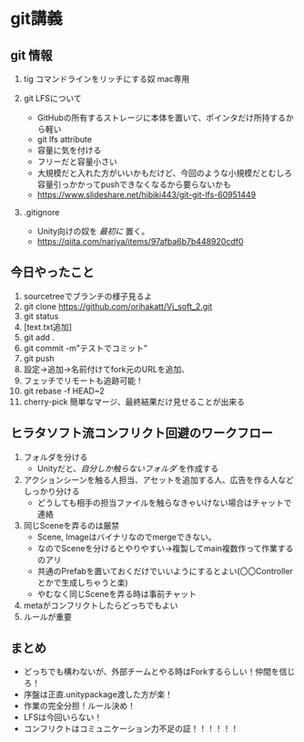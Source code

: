 ﻿# git講義
## git 情報
 1. tig コマンドラインをリッチにする奴 mac専用
 1. git LFSについて
    - GitHubの所有するストレージに本体を置いて、ポインタだけ所持するから軽い
    - git lfs attribute
    - 容量に気を付ける
    - フリーだと容量小さい
    - 大規模だと入れた方がいいかもだけど、今回のような小規模だとむしろ容量引っかかってpushできなくなるから要らないかも
    * https://www.slideshare.net/hibiki443/git-git-lfs-60951449
   
1. .gitignore
    - Unity向けの奴を _最初に_ 置く。
    - https://qiita.com/nariya/items/97afba6b7b448920cdf0

## 今日やったこと
1. sourcetreeでブランチの様子見るよ
 1. git clone https://github.com/orihakatt/Vj_soft_2.git
 1. git status
 1. [text.txt追加]
 1. git add .
 1. git commit -m"テストでコミット"
 1. git push
 1. 設定→追加→名前付けてfork元のURLを追加、
 1. フェッチでリモートも追跡可能！
 1. git rebase -f HEAD~2
 1. cherry-pick 簡単なマージ、最終結果だけ見せることが出来る

## ヒラタソフト流コンフリクト回避のワークフロー
1. フォルダを分ける
    - Unityだと、_自分しか触らないフォルダ_ を作成する
1. アクションシーンを触る人担当、アセットを追加する人、広告を作る人などしっかり分ける
    - どうしても相手の担当ファイルを触らなきゃいけない場合はチャットで連絡
1. 同じSceneを弄るのは厳禁
    - Scene, Imageはバイナリなのでmergeできない。
    - なのでSceneを分けるとやりやすい→複製してmain複数作って作業するのアリ
    - 共通のPrefabを置いておくだけでいいようにするとよい(〇〇Controllerとかで生成しちゃうと楽)
    - やむなく同じSceneを弄る時は事前チャット
1. metaがコンフリクトしたらどっちでもよい
1. ルールが重要

## まとめ
- どっちでも構わないが、外部チームとやる時はForkするらしい！仲間を信じろ！
- 序盤は正直.unitypackage渡した方が楽！
- 作業の完全分担！ルール決め！
- LFSは今回いらない！
- コンフリクトはコミュニケーション力不足の証！！！！！！
